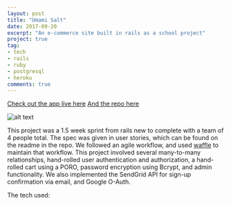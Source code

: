 ```yaml
---
layout: post
title: "Umami Salt"
date: 2017-09-20
excerpt: "An e-commerce site built in rails as a school project"
project: true
tag:
- tech
- rails
- ruby
- postgresql
- heroku
comments: true
---
```

[Check out the app live here](https://umami-salt.herokuapp.com/items)
[And the repo here](https://github.com/Aram-Anderson/umami)

![alt text][image]

[image]: /assets/img/umami.png "Tag filtered page"

This project was a 1.5 week sprint from rails new to complete with a team of 4 people total. The spec was given in user stories, which can be found on the readme in the repo. We followed an agile workflow, and used [waffle](https://waffle.io/) to maintain that workflow. This project involved several many-to-many relationships, hand-rolled user authentication and authorization, a hand-rolled cart using a PORO, password encryption using Bcrypt, and admin functionality. We also implemented the SendGrid API for sign-up confirmation via email, and Google O-Auth.

The tech used:

<i style="font-size:4.3em;" class="devicon-css3-plain-wordmark colored"></i> <i style="font-size:4.3em;" class="devicon-github-plain-wordmark colored"></i>
<i style="font-size:4.3em;" class="devicon-google-plain-wordmark colored"></i>
<i style="font-size:4.3em;" class="devicon-heroku-plain-wordmark colored"></i>
<i style="font-size:4.3em;" class="devicon-html5-plain-wordmark"></i>
<i style="font-size:4.3em;" class="devicon-javascript-plain"></i>
<i style="font-size:4.3em;" class="devicon-postgresql-plain-wordmark colored"></i>
<i style="font-size:4.3em;" class="devicon-rails-plain-wordmark colored"></i>
<i style="font-size:4.3em;" class="devicon-ruby-plain-wordmark colored"></i>
<i style="font-size:4.3em;" class="devicon-sass-original colored"></i>
<i style="font-size:4.3em;" class="devicon-git-plain-wordmark colored"></i>
